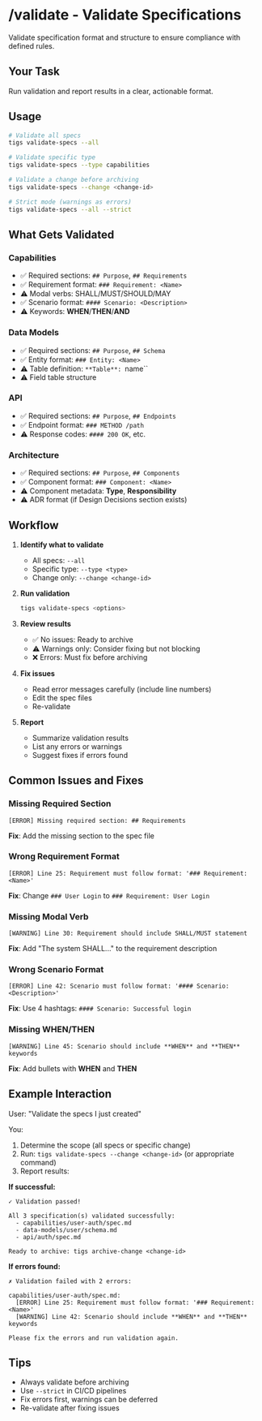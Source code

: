 # /validate - Validate Specifications

Validate specification format and structure to ensure compliance with defined rules.

## Your Task

Run validation and report results in a clear, actionable format.

## Usage

```bash
# Validate all specs
tigs validate-specs --all

# Validate specific type
tigs validate-specs --type capabilities

# Validate a change before archiving
tigs validate-specs --change <change-id>

# Strict mode (warnings as errors)
tigs validate-specs --all --strict
```

## What Gets Validated

### Capabilities
- ✅ Required sections: `## Purpose`, `## Requirements`
- ✅ Requirement format: `### Requirement: <Name>`
- ⚠️ Modal verbs: SHALL/MUST/SHOULD/MAY
- ✅ Scenario format: `#### Scenario: <Description>`
- ⚠️ Keywords: **WHEN**/**THEN**/**AND**

### Data Models
- ✅ Required sections: `## Purpose`, `## Schema`
- ✅ Entity format: `### Entity: <Name>`
- ⚠️ Table definition: `**Table**: `name``
- ⚠️ Field table structure

### API
- ✅ Required sections: `## Purpose`, `## Endpoints`
- ✅ Endpoint format: `### METHOD /path`
- ⚠️ Response codes: `#### 200 OK`, etc.

### Architecture
- ✅ Required sections: `## Purpose`, `## Components`
- ✅ Component format: `### Component: <Name>`
- ⚠️ Component metadata: **Type**, **Responsibility**
- ⚠️ ADR format (if Design Decisions section exists)

## Workflow

1. **Identify what to validate**
   - All specs: `--all`
   - Specific type: `--type <type>`
   - Change only: `--change <change-id>`

2. **Run validation**
   ```bash
   tigs validate-specs <options>
   ```

3. **Review results**
   - ✅ No issues: Ready to archive
   - ⚠️ Warnings only: Consider fixing but not blocking
   - ❌ Errors: Must fix before archiving

4. **Fix issues**
   - Read error messages carefully (include line numbers)
   - Edit the spec files
   - Re-validate

5. **Report**
   - Summarize validation results
   - List any errors or warnings
   - Suggest fixes if errors found

## Common Issues and Fixes

### Missing Required Section
```
[ERROR] Missing required section: ## Requirements
```
**Fix**: Add the missing section to the spec file

### Wrong Requirement Format
```
[ERROR] Line 25: Requirement must follow format: '### Requirement: <Name>'
```
**Fix**: Change `### User Login` to `### Requirement: User Login`

### Missing Modal Verb
```
[WARNING] Line 30: Requirement should include SHALL/MUST statement
```
**Fix**: Add "The system SHALL..." to the requirement description

### Wrong Scenario Format
```
[ERROR] Line 42: Scenario must follow format: '#### Scenario: <Description>'
```
**Fix**: Use 4 hashtags: `#### Scenario: Successful login`

### Missing WHEN/THEN
```
[WARNING] Line 45: Scenario should include **WHEN** and **THEN** keywords
```
**Fix**: Add bullets with **WHEN** and **THEN**

## Example Interaction

User: "Validate the specs I just created"

You:
1. Determine the scope (all specs or specific change)
2. Run: `tigs validate-specs --change <change-id>` (or appropriate command)
3. Report results:

**If successful:**
```
✓ Validation passed!

All 3 specification(s) validated successfully:
  - capabilities/user-auth/spec.md
  - data-models/user/schema.md
  - api/auth/spec.md

Ready to archive: tigs archive-change <change-id>
```

**If errors found:**
```
✗ Validation failed with 2 errors:

capabilities/user-auth/spec.md:
  [ERROR] Line 25: Requirement must follow format: '### Requirement: <Name>'
  [WARNING] Line 42: Scenario should include **WHEN** and **THEN** keywords

Please fix the errors and run validation again.
```

## Tips

- Always validate before archiving
- Use `--strict` in CI/CD pipelines
- Fix errors first, warnings can be deferred
- Re-validate after fixing issues
